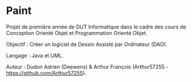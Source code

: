 # Paint

Projet de première année de DUT Informatique dans le cadre des cours de Conception Orienté Objet et Programmation Orienté Objet.

Objectif :
Créer un logiciel de Dessin Assisté par Ordinateur (DAO).

Langage :
Java et UML.

Auteur :
Dudon Adrien (Deewens) & Arthur François (Arthur57255 - https://github.com/Arthur57255).
